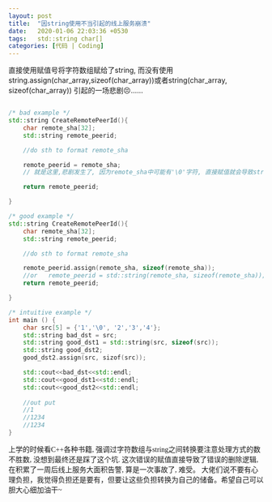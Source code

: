 ```yaml
---
layout: post
title:  "因string使用不当引起的线上服务崩溃"
date:   2020-01-06 22:03:36 +0530
tags:   std::string char[]
categories: [代码 | Coding]
---
```

直接使用赋值号将字符数组赋给了string, 而没有使用string.assign(char_array,sizeof(char_array))或者string(char_array, sizeof(char_array)) 引起的一场悲剧:persevere:...... 

```c++

/* bad example */
std::string CreateRemotePeerId(){
    char remote_sha[32];
    std::string remote_peerid;

    //do sth to format remote_sha

    remote_peerid = remote_sha; 
    // 就是这里,悲剧发生了, 因为remote_sha中可能有'\0'字符, 直接赋值就会导致string被截断.

    return remote_peerid;  

}

/* good example */
std::string CreateRemotePeerId(){
    char remote_sha[32];
    std::string remote_peerid;

    //do sth to format remote_sha

    remote_peerid.assign(remote_sha, sizeof(remote_sha)); 
    //or   remote_peerid = std::string(remote_sha, sizeof(remote_sha));
    return remote_peerid;

}

/* intuitive example */
int main () {
    char src[5] = {'1','\0', '2','3','4'};
    std::string bad_dst = src;
    std::string good_dst1 = std::string(src, sizeof(src));
    std::string good_dst2;
    good_dst2.assign(src, sizof(src));

    std::cout<<bad_dst<<std::endl;
    std::cout<<good_dst1<<std::endl;
    std::cout<<good_dst2<<std::endl;
    
    //out put
    //1
    //1234
    //1234
}

```

<font face="微软雅黑" >上学的时候看C++各种书籍, 强调过字符数组与string之间转换要注意处理方式的数不胜数, 没想到最终还是踩了这个坑. 这次错误的赋值直接导致了错误的删除逻辑, 在积累了一周后线上服务大面积告警, 算是一次事故了, 难受。 大佬们说不要有心理负担，我觉得负担还是要有，但要让这些负担转换为自己的储备。希望自己可以胆大心细加油干~ :muscle:</font>
